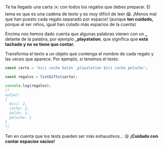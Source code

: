 Te ha llegado una carta ✉️ con todos los regalos que debes preparar. El tema es que es una cadena de texto y es muy difícil de leer 😱. ¡Menos mal que han puesto cada regalo separado por espacio! (aunque **ten cuidado,** porque al ser niños, igual han colado más espacios de la cuenta)

Encima nos hemos dado cuenta que algunas palabras vienen con un **\_** delante de la palabra, por ejemplo **\_playstation**, que significa que **está tachado y no se tiene que contar.**

Transforma el texto a un objeto que contenga el nombre de cada regalo y las veces que aparece. Por ejemplo, si tenemos el texto:

```js
const carta = 'bici coche balón _playstation bici coche peluche';
```

```js
const regalos = listGifts(carta);

console.log(regalos);
/*
output:
{
  bici: 2,
  coche: 2,
  balón: 1,
  peluche: 1
}
*/
```

Ten en cuenta que los tests pueden ser más exhaustivos... 😝 **¡Cuidado con contar espacios vacíos!**
